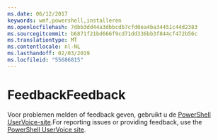 ```yaml
---
ms.date: 06/12/2017
keywords: wmf,powershell,installeren
ms.openlocfilehash: 7dbb3dd44a3dbbcdb7cfd0ea4ba34451c44d2383
ms.sourcegitcommit: b6871f21bd666f9cd71dd336bb3f844cf472b56c
ms.translationtype: MT
ms.contentlocale: nl-NL
ms.lasthandoff: 02/03/2019
ms.locfileid: "55686815"
---
```

# <a name="feedback"></a><span data-ttu-id="61090-102">Feedback</span><span class="sxs-lookup"><span data-stu-id="61090-102">Feedback</span></span>
<span data-ttu-id="61090-103">Voor problemen melden of feedback geven, gebruikt u de [PowerShell UserVoice-site](http://windowsserver.uservoice.com/forums/301869-powershell).</span><span class="sxs-lookup"><span data-stu-id="61090-103">For reporting issues or providing feedback, use the [PowerShell UserVoice site](http://windowsserver.uservoice.com/forums/301869-powershell).</span></span>
